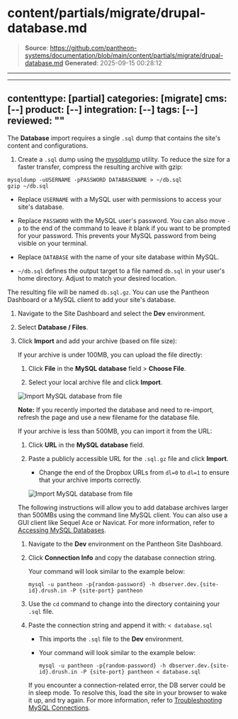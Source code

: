 # content/partials/migrate/drupal-database.md

> **Source**: https://github.com/pantheon-systems/documentation/blob/main/content/partials/migrate/drupal-database.md
> **Generated**: 2025-09-15 00:28:12

---

---
contenttype: [partial]
categories: [migrate]
cms: [--]
product: [--]
integration: [--]
tags: [--]
reviewed: ""
---

The **Database** import requires a single `.sql` dump that contains the site's content and configurations.

1. Create a `.sql` dump using the [mysqldump](https://dev.mysql.com/doc/refman/5.7/en/mysqldump.html) utility. To reduce the size for a faster transfer, compress the resulting archive with gzip:

  ```bash{promptUser: user}
  mysqldump -uUSERNAME -pPASSWORD DATABASENAME > ~/db.sql
  gzip ~/db.sql
  ```

   - Replace `USERNAME` with a MySQL user with permissions to access your site's database.

   - Replace `PASSWORD` with the MySQL user's password. You can also move `-p` to the end of the command to leave it blank if you want to be prompted for your password. This prevents your MySQL password from being visible on your terminal.

   - Replace `DATABASE` with the name of your site database within MySQL.

   - `~/db.sql` defines the output target to a file named `db.sql` in your user's home directory. Adjust to match your desired location.

  The resulting file will be named `db.sql.gz`. You can use the Pantheon Dashboard or a MySQL client to add your site's database.

1. Navigate to the Site Dashboard and select the **<Icon icon="wrench" /> Dev** environment.

1. Select <Icon icon="server" /> **Database / Files**.

1. Click **Import** and add your archive (based on file size):

    <TabList>

    <Tab title="Up to 100MBs" id="100mbs" active={true}>

    If your archive is under 100MB, you can upload the file directly:

    1. Click **File** in the **MySQL database** field > **Choose File**.

    1. Select your local archive file and click **Import**.

      ![Import MySQL database from file](../../../images/dashboard/new-dashboard/2024/import-mysql-file.png)

    **Note:** If you recently imported the database and need to re-import, refresh the page and use a new filename for the database file.

    </Tab>

    <Tab title="Up to 500MBs" id="500mbs">

    If your archive is less than 500MB, you can import it from the URL:

    1. Click **URL** in the **MySQL database** field.

    1. Paste a publicly accessible URL for the `.sql.gz` file and click **Import**.

       - Change the end of the Dropbox URLs from `dl=0` to `dl=1` to ensure that your archive imports correctly.

        ![Import MySQL database from file](../../../images/dashboard/new-dashboard/2024/import-mysql-file.png)

    </Tab>

    <Tab title="Over 500MBs" id="500mbsplus">

    The following instructions will allow you to add database archives larger than 500MBs using the command line MySQL client. You can also use a GUI client like Sequel Ace or Navicat. For more information, refer to [Accessing MySQL Databases](/guides/mariadb-mysql/mysql-access).

    1. Navigate to the **<Icon icon="wrench" /> Dev** environment on the Pantheon Site Dashboard.

    1. Click **Connection Info** and copy the database connection string.

       Your command will look similar to the example below:

       ```bash{promptUser: user}
       mysql -u pantheon -p{random-password} -h dbserver.dev.{site-id}.drush.in -P {site-port} pantheon
       ```

    1. Use the `cd` command to change into the directory containing your `.sql` file.

    1. Paste the connection string and append it with: `< database.sql`

       - This imports the `.sql` file to the **<Icon icon="wrench" /> Dev** environment.

       - Your command will look similar to the example below:

         ```bash{promptUser: user}
         mysql -u pantheon -p{random-password} -h dbserver.dev.{site-id}.drush.in -P {site-port} pantheon < database.sql
         ```

       If you encounter a connection-related error, the DB server could be in sleep mode. To resolve this, load the site in your browser to wake it up, and try again. For more information, refer to [Troubleshooting MySQL Connections](/guides/mariadb-mysql/mysql-access/#troubleshooting-mysql-connections).

    </Tab>

    </TabList>
